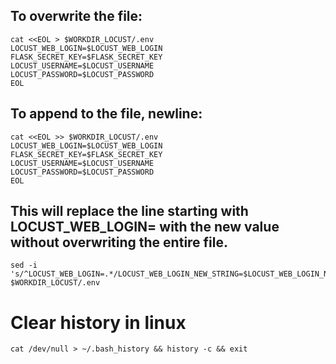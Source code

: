 ## To overwrite the file:
```
cat <<EOL > $WORKDIR_LOCUST/.env
LOCUST_WEB_LOGIN=$LOCUST_WEB_LOGIN
FLASK_SECRET_KEY=$FLASK_SECRET_KEY
LOCUST_USERNAME=$LOCUST_USERNAME
LOCUST_PASSWORD=$LOCUST_PASSWORD
EOL
```
## To append to the file, newline:
```
cat <<EOL >> $WORKDIR_LOCUST/.env
LOCUST_WEB_LOGIN=$LOCUST_WEB_LOGIN
FLASK_SECRET_KEY=$FLASK_SECRET_KEY
LOCUST_USERNAME=$LOCUST_USERNAME
LOCUST_PASSWORD=$LOCUST_PASSWORD
EOL
```

## This will replace the line starting with LOCUST_WEB_LOGIN= with the new value without overwriting the entire file.
```
sed -i 's/^LOCUST_WEB_LOGIN=.*/LOCUST_WEB_LOGIN_NEW_STRING=$LOCUST_WEB_LOGIN_NEW_STRING/' $WORKDIR_LOCUST/.env
```


# Clear history in linux
```
cat /dev/null > ~/.bash_history && history -c && exit
```
